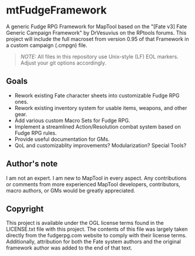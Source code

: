 # mtFudgeFramework
A generic Fudge RPG Framework for MapTool based on the "\[Fate v3\] Fate Generic Campaign Framework" by DrVesuvius on the RPtools forums. This project will include the full macroset from version 0.95 of that Framework in a custom campaign (.cmpgn) file.


> *NOTE:* All files in this repository use Unix-style (LF) EOL markers. Adjust your git options accordingly.


## Goals

- Rework existing Fate character sheets into customizable Fudge RPG ones.
- Rework existing inventory system for usable items, weapons, and other gear.
- Add various custom Macro Sets for Fudge RPG.
- Implement a streamlined Action/Resolution combat system based on Fudge RPG rules.
- Provide useful documentation for GMs.
- QoL and customizablity improvements? Modularization? Special Tools?


## Author's note

I am not an expert. I am new to MapTool in every aspect. Any contributions or comments from more experienced MapTool developers, contributors, macro authors, or GMs would be greatly appreciated.


## Copyright
 
This project is available under the OGL license terms found in the LICENSE.txt file with this project. The contents of this file was largely taken directly from the fudgerpg.com website to comply with their license terms. Additionally, attribution for both the Fate system authors and the original framework author was added to the end of that text.
